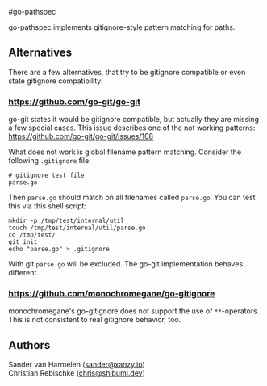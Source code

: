 #go-pathspec

go-pathspec implements gitignore-style pattern matching for paths.

## Alternatives

There are a few alternatives, that try to be gitignore compatible or even state
gitignore compatibility:

### https://github.com/go-git/go-git

go-git states it would be gitignore compatible, but actually they are missing a few
special cases. This issue describes one of the not working patterns: https://github.com/go-git/go-git/issues/108

What does not work is global filename pattern matching. Consider the following
`.gitignore` file:

```gitignore
# gitignore test file
parse.go
```

Then `parse.go` should match on all filenames called `parse.go`. You can test this via
this shell script:
```shell
mkdir -p /tmp/test/internal/util
touch /tmp/test/internal/util/parse.go
cd /tmp/test/
git init
echo "parse.go" > .gitignore
```

With git `parse.go` will be excluded. The go-git implementation behaves different.

### https://github.com/monochromegane/go-gitignore

monochromegane's go-gitignore does not support the use of `**`-operators.
This is not consistent to real gitignore behavior, too.

## Authors

Sander van Harmelen (<sander@xanzy.io>)  
Christian Rebischke (<chris@shibumi.dev>)
